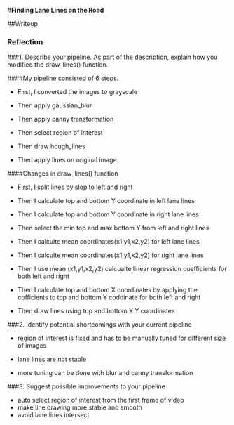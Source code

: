#**Finding Lane Lines on the Road** 

##Writeup

### Reflection

###1. Describe your pipeline. As part of the description, explain how you modified the draw_lines() function.

####My pipeline consisted of 6 steps. 

- First, I converted the images to grayscale

- Then apply gaussian_blur

- Then apply canny transformation

- Then select region of interest

- Then draw hough_lines

- Then apply lines on original image

####Changes in draw_lines() function

- First, I split lines by slop to left and right
    
- Then I calculate top and bottom Y coordinate in left lane lines

- Then I calculate top and bottom Y coordinate in right lane lines

- Then select the min top and max bottom Y from left and right lines
    
- Then I calculte mean coordinates(x1,y1,x2,y2) for left lane lines

- Then I calculte mean coordinates(x1,y1,x2,y2) for right lane lines

- Then I use mean (x1,y1,x2,y2) calcualte linear regression coefficients for both left and right    

- Then I calculate top and bottom X coordinates by applying the cofficients to top and bottom Y coddinate for both left and right

- Then draw lines using top and bottom X Y coordinates

###2. Identify potential shortcomings with your current pipeline

- region of interest is fixed and has to be manually tuned for different size of images

- lane lines are not stable

- more tuning can be done with blur and canny transformation

###3. Suggest possible improvements to your pipeline

- auto select region of interest from the first frame of video
- make line drawing more stable and smooth
- avoid lane lines intersect
